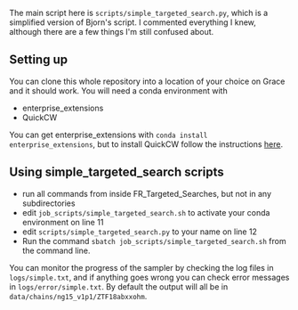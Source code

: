 The main script here is `scripts/simple_targeted_search.py`, which is a simplified version of Bjorn's script. I commented everything I knew, 
although there are a few things I'm still confused about.

## Setting up

You can clone this whole repository into a location of your choice on Grace and it should work. You will need a conda environment with
- enterprise_extensions
- QuickCW

You can get enterprise_extensions with `conda install enterprise_extensions`, but to install 
QuickCW follow the instructions [here](https://github.com/nanograv/QuickCW/blob/main/docs/how_to_run_QuickCW.md).


## Using simple_targeted_search scripts

- run all commands from inside FR_Targeted_Searches, but not in any subdirectories
- edit `job_scripts/simple_targeted_search.sh` to activate your conda environment on line 11
- edit `scripts/simple_targeted_search.py` to your name on line 12
- Run the command `sbatch job_scripts/simple_targeted_search.sh` from the command line.

You can monitor the progress of the sampler by checking the log files in `logs/simple.txt`, and if anything goes wrong you can check error messages in `logs/error/simple.txt`.
By default the output will all be in `data/chains/ng15_v1p1/ZTF18abxxohm`.
